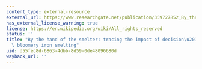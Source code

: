 ```yaml
---
content_type: external-resource
external_url: https://www.researchgate.net/publication/359727852_By_the_hand_of_the_smelter_tracing_the_impact_of_decision-making_in_bloomery_iron_smelting
has_external_license_warning: true
license: https://en.wikipedia.org/wiki/All_rights_reserved
status: ''
title: "By the hand of the smelter: tracing the impact of decision\u2011making in\
  \ bloomery iron smelting"
uid: d55fec8d-6863-4dbb-8d59-0de48096680d
wayback_url: ''
---
```

